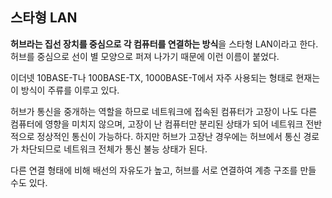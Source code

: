 ## 스타형 LAN

**허브라는 집선 장치를 중심으로 각 컴퓨터를 연결하는 방식**을 스타형 LAN이라고 한다. 허브를 중심으로 선이 별 모양으로 퍼져 나가기 때문에 이런 이름이 붙었다.

이더넷 10BASE-T나 100BASE-TX, 1000BASE-T에서 자주 사용되는 형태로 현재는 이 방식이 주류를 이루고 있다.

허브가 통신을 중개하는 역할을 하므로 네트워크에 접속된 컴퓨터가 고장이 나도 다른 컴퓨터에 영향을 미치지 않으며, 고장이 난 컴퓨터만 분리된 상태가 되어 네트워크 전반적으로 정상적인 통신이 가능하다. 하지만 허브가 고장난 경우에는 허브에서 통신 경로가 차단되므로 네트워크 전체가 통신 불능 상태가 된다.

다른 연결 형태에 비해 배선의 자유도가 높고, 허브를 서로 연결하여 계층 구조를 만들 수도 있다.
